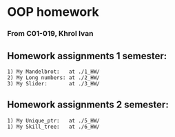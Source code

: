 # OOP homework
### From C01-019, Khrol Ivan

## Homework assignments 1 semester:
```
1) My Mandelbrot:   at ./1_HW/
2) My Long numbers: at ./2_HW/
3) My Slider:       at ./3_HW/
```
## Homework assignments 2 semester:
```
1) My Unique_ptr:   at ./5_HW/
1) My Skill_tree:   at ./6_HW/
```
